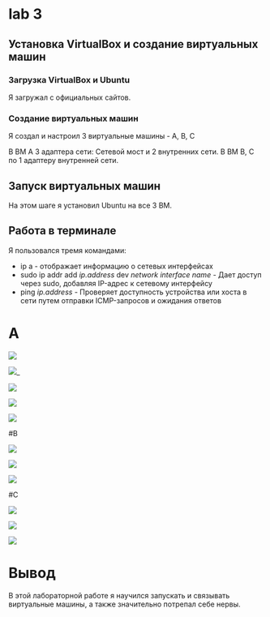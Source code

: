 # lab 3

## Установка VirtualBox и создание виртуальных машин

### Загрузка VirtualBox и Ubuntu
Я загружал с официальных сайтов.

### Создание виртуальных машин
Я создал и настроил 3 виртуальные машины - A, B, C

В ВМ A 3 адаптера сети: Сетевой мост и 2 внутренних сети.
В ВМ B, C по 1 адаптеру внутренней сети.

## Запуск виртуальных машин
На этом шаге я установил Ubuntu на все 3 ВМ.

## Работа в терминале
Я пользовался тремя командами:
* ip a - отображает информацию о сетевых интерфейсах
* sudo ip addr add _ip.address_ dev _network interface name_ - Дает доступ через sudo, добавляя IP-адрес к сетевому интерфейсу
* ping _ip.address_ - Проверяет доступность устройства или хоста в сети путем отправки ICMP-запросов и ожидания ответов

# A

![](https://github.com/cs-itmo-2023/lab-3-egorr-gubanov/blob/main/Report/IMG_20231023_070943_444.jpg)

![](https://github.com/cs-itmo-2023/lab-3-egorr-gubanov/blob/main/Report/IMG_20231023_070942_906.jpg)_

![](https://github.com/cs-itmo-2023/lab-3-egorr-gubanov/blob/main/Report/IMG_20231023_070942_521.jpg)

![](https://github.com/cs-itmo-2023/lab-3-egorr-gubanov/blob/main/Report/IMG_20231023_070942_760.jpg)


![](https://github.com/cs-itmo-2023/lab-3-egorr-gubanov/blob/main/Report/IMG_20231023_070942_831.jpg)



#B

![](https://github.com/cs-itmo-2023/lab-3-egorr-gubanov/blob/main/Report/IMG_20231023_071024_515.jpg)

![](https://github.com/cs-itmo-2023/lab-3-egorr-gubanov/blob/main/Report/IMG_20231023_071024_871.jpg)

![](https://github.com/cs-itmo-2023/lab-3-egorr-gubanov/blob/main/Report/IMG_20231023_071025_178.jpg)


#C

![](https://github.com/cs-itmo-2023/lab-3-egorr-gubanov/blob/main/Report/IMG_20231023_071133_060.jpg)

![](https://github.com/cs-itmo-2023/lab-3-egorr-gubanov/blob/main/Report/IMG_20231023_071133_400.jpg)

![](https://github.com/cs-itmo-2023/lab-3-egorr-gubanov/blob/main/Report/IMG_20231023_071133_284.jpg)

# Вывод
В этой лабораторной работе я научился запускать и связывать виртуальные машины, а также значительно потрепал себе нервы.
